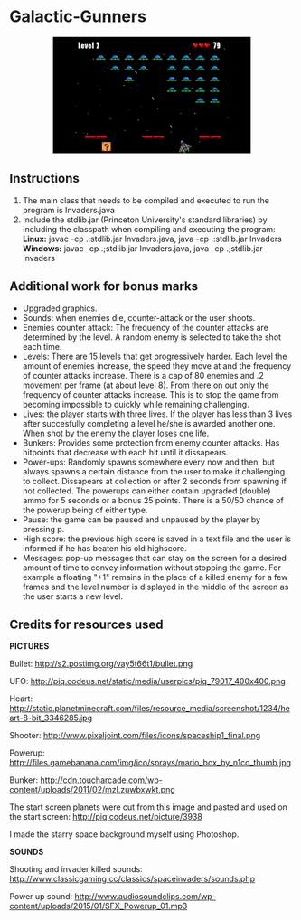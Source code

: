 # Galactic-Gunners

<p align="center">
  <img src="invaders.jpg" width="350"/>
</p>

## Instructions
1. The main class that needs to be compiled and executed to run the program is Invaders.java
2. Include the stdlib.jar (Princeton University's standard libraries) by including the classpath when compiling and executing the program: </br>
**Linux:** javac -cp .:stdlib.jar Invaders.java, java -cp .:stdlib.jar Invaders
**Windows:** javac -cp .;stdlib.jar Invaders.java, java -cp .;stdlib.jar Invaders

## Additional work for bonus marks

* Upgraded graphics.
* Sounds: when enemies die, counter-attack or the user shoots.
* Enemies counter attack: The frequency of the counter attacks are determined by the level.
  A random enemy is selected to take the shot each time.
* Levels: There are 15 levels that get progressively harder. Each level the amount of enemies increase, the speed they move at and the frequency
  of counter attacks increase. There is a cap of 80 enemies and .2 movement per frame (at about level 8). From there on out only the frequency of
  counter attacks increase. This is to stop the game from becoming impossible to quickly while remaining challenging.
* Lives: the player starts with three lives. If the player has less than 3 lives after succesfully completing a level he/she is awarded
  another one. When shot by the enemy the player loses one life.
* Bunkers: Provides some protection from enemy counter attacks. Has hitpoints that decrease with each hit until it dissapears.
* Power-ups: Randomly spawns somewhere every now and then, but always spawns a certain distance from the user to make it challenging to collect.
  Dissapears at collection or after 2 seconds from spawning if not collected. The powerups can either contain upgraded (double) ammo for 5 seconds 
  or a bonus 25 points. There is a 50/50 chance of the powerup being of either type.
* Pause: the game can be paused and unpaused by the player by pressing p.
* High score: the previous high score is saved in a text file and the user is informed if he has beaten his old highscore.
* Messages: pop-up messages that can stay on the screen for a desired amount of time to convey information without stopping the
  game. For example a floating "+1" remains in the place of a killed enemy for a few frames and the level number is displayed in the middle
  of the screen as the user starts a new level. 

## Credits for resources used

**PICTURES**

Bullet: http://s2.postimg.org/vay5t66t1/bullet.png

UFO: http://piq.codeus.net/static/media/userpics/piq_79017_400x400.png

Heart: http://static.planetminecraft.com/files/resource_media/screenshot/1234/heart-8-bit_3346285.jpg

Shooter: http://www.pixeljoint.com/files/icons/spaceship1_final.png

Powerup: http://files.gamebanana.com/img/ico/sprays/mario_box_by_n1co_thumb.jpg

Bunker: http://cdn.toucharcade.com/wp-content/uploads/2011/02/mzl.zuwbxwkt.png

The start screen planets were cut from this image and pasted and used on the start screen:
http://piq.codeus.net/picture/3938

I made the starry space background myself using Photoshop.


**SOUNDS**

Shooting and invader killed sounds: http://www.classicgaming.cc/classics/spaceinvaders/sounds.php

Power up sound: http://www.audiosoundclips.com/wp-content/uploads/2015/01/SFX_Powerup_01.mp3
